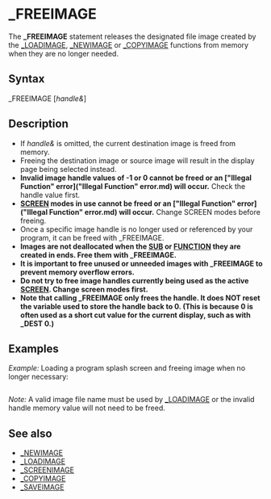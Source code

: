 # _FREEIMAGE

The **_FREEIMAGE** statement releases the designated file image created by the [_LOADIMAGE](_LOADIMAGE.md), [_NEWIMAGE](_NEWIMAGE.md) or [_COPYIMAGE](_COPYIMAGE.md) functions from memory when they are no longer needed.

  

## Syntax

_FREEIMAGE [*handle&*]
  

## Description

* If *handle&* is omitted, the current destination image is freed from memory.
* Freeing the destination image or source image will result in the display page being selected instead.
* **Invalid image handle values of -1 or 0 cannot be freed or an ["Illegal Function" error]("Illegal Function" error.md) will occur.** Check the handle value first.
* **[SCREEN](SCREEN.md) modes in use cannot be freed or an ["Illegal Function" error]("Illegal Function" error.md) will occur.** Change SCREEN modes before freeing.
* Once a specific image handle is no longer used or referenced by your program, it can be freed with _FREEIMAGE.
* **Images are not deallocated when the [SUB](SUB.md) or [FUNCTION](FUNCTION.md) they are created in ends. Free them with _FREEIMAGE.**
* **It is important to free unused or unneeded images with _FREEIMAGE to prevent memory overflow errors.**
* **Do not try to free image handles currently being used as the active [SCREEN](SCREEN.md). Change screen modes first.**
* **Note that calling _FREEIMAGE only frees the handle. It does NOT reset the variable used to store the handle back to 0. (This is because 0 is often used as a short cut value for the current display, such as with _DEST 0.)**

## Examples

*Example:* Loading a program splash screen and freeing image when no longer necessary:

``` s& = [_LOADIMAGE](_LOADIMAGE.md)("SPLASH.BMP", 32) 'load 32 bit(24 BPP) image [IF](IF.md) s& < -1 [THEN](THEN.md) [SCREEN](SCREEN.md) s& 'use image as a 32 bit SCREEN [_DELAY](_DELAY.md) 6 'display splash screen for 6 seconds [SCREEN](SCREEN.md) 0 'MUST change screen mode before freeing a SCREEN image! [IF](IF.md) s& < -1 [THEN](THEN.md) _FREEIMAGE s& 'handle value MUST be less than -1 or error! [CLS](CLS.md)  
```

*Note:* A valid image file name must be used by [_LOADIMAGE](_LOADIMAGE.md) or the invalid handle memory value will not need to be freed.
  

## See also

* [_NEWIMAGE](_NEWIMAGE.md)
* [_LOADIMAGE](_LOADIMAGE.md)
* [_SCREENIMAGE](_SCREENIMAGE.md)
* [_COPYIMAGE](_COPYIMAGE.md)
* [_SAVEIMAGE](_SAVEIMAGE.md)

  
